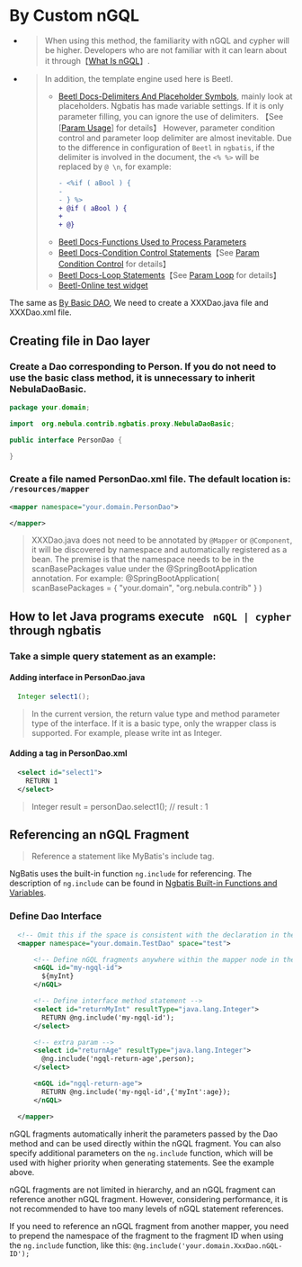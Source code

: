 # By Custom nGQL

- > When using this method, the familiarity with nGQL and cypher will be higher. Developers who are not familiar with it can learn about it through【[What Is nGQL](https://docs.nebula-graph.io/3.6.0/3.ngql-guide/1.nGQL-overview/1.overview/)】.
- > In addition, the template engine used here is Beetl.
  > - [Beetl Docs-Delimiters And Placeholder Symbols](https://www.kancloud.cn/xiandafu/beetl3_guide/2138947), mainly look at placeholders. Ngbatis has made variable settings. If it is only parameter filling, you can ignore the use of delimiters. 【See [[Param Usage](./parameter-use)] for details】
  However, parameter condition control and parameter loop delimiter are almost inevitable. Due to the difference in configuration of `Beetl` in `ngbatis`, if the delimiter is involved in the document, the `<% %>` will be replaced by `@ \n`, for example:
  >   ```diff
  >   - <%if ( aBool ) { 
  >   -                         
  >   - } %>                
  >   + @if ( aBool ) {
  >   +                       
  >   + @}                 
  >   ```
  > - [Beetl Docs-Functions Used to Process Parameters](https://www.kancloud.cn/xiandafu/beetl3_guide/2138956) 
  > - [Beetl Docs-Condition Control Statements](https://www.kancloud.cn/xiandafu/beetl3_guide/2138953)【See [Param Condition Control](./parameter-if) for details】
  > - [Beetl Docs-Loop Statements](https://www.kancloud.cn/xiandafu/beetl3_guide/2138952)【See [Param Loop](./parameter-for) for details】
  > - [Beetl-Online test widget](http://ibeetl.com/beetlonline/)


The same as [By Basic DAO](./dao-basic), We need to create a  XXXDao.java file and  XXXDao.xml file.

## Creating file in Dao layer
### Create a Dao corresponding to Person. If you do not need to use the basic class method, it is unnecessary to inherit NebulaDaoBasic.
```java
package your.domain;

import  org.nebula.contrib.ngbatis.proxy.NebulaDaoBasic;

public interface PersonDao {

}
```

### Create a file named PersonDao.xml file. The default location is: `/resources/mapper`
```xml
<mapper namespace="your.domain.PersonDao">

</mapper>
```
> XXXDao.java does not need to be annotated by `@Mapper` or `@Component`, it will be discovered by namespace and automatically registered as a bean.
> The premise is that the namespace needs to be in the scanBasePackages value under the @SpringBootApplication annotation.
> For example: @SpringBootApplication( scanBasePackages = { "your.domain", "org.nebula.contrib" } )

## How to let Java programs execute ` nGQL | cypher` through ngbatis

### Take a simple query statement as an example:
#### Adding interface in PersonDao.java
```java
  Integer select1();
```
> In the current version, the return value type and method parameter type of the interface. If it is a basic type, only the wrapper class is supported. For example, please write int as Integer.

#### Adding a tag in PersonDao.xml
```xml
  <select id="select1">
    RETURN 1
  </select>
```

> Integer result = personDao.select1(); // result : 1


## Referencing an nGQL Fragment

> Reference a statement like MyBatis's include tag.

NgBatis uses the built-in function `ng.include` for referencing. The description of `ng.include` can be found in [Ngbatis Built-in Functions and Variables](./built-in-function).

### Define Dao Interface

```xml
  <!-- Omit this if the space is consistent with the declaration in the yml file -->
  <mapper namespace="your.domain.TestDao" space="test">

      <!-- Define nGQL fragments anywhere within the mapper node in the XML file -->
      <nGQL id="my-ngql-id">
        ${myInt}
      </nGQL>

      <!-- Define interface method statement -->
      <select id="returnMyInt" resultType="java.lang.Integer">
        RETURN @ng.include('my-ngql-id');
      </select>

      <!-- extra param -->
      <select id="returnAge" resultType="java.lang.Integer">
        @ng.include('ngql-return-age',person);
      </select>

      <nGQL id="ngql-return-age">
        RETURN @ng.include('my-ngql-id',{'myInt':age});
      </nGQL>

  </mapper>
```

nGQL fragments automatically inherit the parameters passed by the Dao method and can be used directly within the nGQL fragment. You can also specify additional parameters on the `ng.include` function, which will be used with higher priority when generating statements. See the example above.

nGQL fragments are not limited in hierarchy, and an nGQL fragment can reference another nGQL fragment. However, considering performance, it is not recommended to have too many levels of nGQL statement references.

If you need to reference an nGQL fragment from another mapper, you need to prepend the namespace of the fragment to the fragment ID when using the `ng.include` function, like this: `@ng.include('your.domain.XxxDao.nGQL-ID');`

